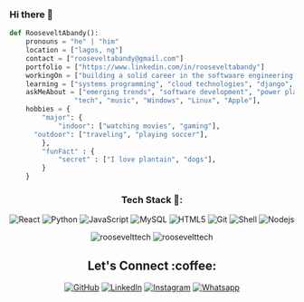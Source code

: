 ### Hi there 👋
<!--<p align="center"> <img src="#" /> </p>
<p align="center"> <img src="#" /> </p>-->


```python
def RooseveltAbandy():
    pronouns = "he" | "him"
    location = ["lagos, ng"]
    contact = ["rooseveltabandy@gmail.com"]
    portfolio = ["https://www.linkedin.com/in/rooseveltabandy"]
    workingOn = ["building a solid career in the softwaare engineering field here in my country..."]
    learning = ["systems programming", "cloud technologies", "django", "devOps"]
    askMeAbout = ["emerging trends", "software development", "power platform", "database", 
                "tech", "music", "Windows", "Linux", "Apple"],
    hobbies = {
        "major": {
            "indoor": ["watching movies", "gaming"],
      "outdoor": ["traveling", "playing soccer"],
        },
        "funFact" : {
            "secret" : ["I love plantain", "dogs"],
        }        
    }
```
<h3 align="center">Tech Stack 🍗:</h3>
<p align="center">
  <img alt="React" src="https://img.shields.io/badge/-React-ffb400?style=flat-square&logo=react&logoColor=white" />
  <img alt="Python" src="https://img.shields.io/badge/-Python-ffb400?style=flat-square&logo=python&logoColor=white" />
<!--   <img alt="PHP" src="https://img.shields.io/badge/-PHP-ffb400?style=flat-square&logo=php&logoColor=white" /> -->
  <img alt="JavaScript" src="https://img.shields.io/badge/-JavaScript-ffb400?style=flat-square&logo=javascript&logoColor=white" />
  <img alt="MySQL" src="https://img.shields.io/badge/-MySQL-ffb400?style=flat-square&logo=mysql&logoColor=white" />
  <img alt="HTML5" src="https://img.shields.io/badge/-HTML5-ffb400?style=flat-square&logo=html5&logoColor=white" />
  <img alt="Git" src="https://img.shields.io/badge/-Git-ffb400?style=flat-square&logo=git&logoColor=white" />
  <img alt="Shell" src="https://img.shields.io/badge/-Shell-ffb400?style=flat-square&logo=shell&logoColor=white" />
  <img alt="Nodejs" src="https://img.shields.io/badge/-Nodejs-ffb400?style=flat-square&logo=Node.js&logoColor=white" />
</p>


<!--START_SECTION:waka-->
<!--END_SECTION:waka-->
<p align="center" height='130px'> <img src="https://github-readme-stats.vercel.app/api?username=roosevelttech&count_private=true&show_icons=true&hide_title=true&include_all_commits=true&line_height=21&bg_color=0,ffb400,ffb400,F6C03D,F4DDA6&theme=graywhite" alt="roosevelttech"/> <img src="https://github-readme-stats.vercel.app/api/top-langs/?username=roosevelttech&layout=compact&show_icons=true&bg_color=0,EFE4CA,F4DDA6,F6C03D&theme=graywhite&hide_title=true&langs_count=10&hide=HTML,PHP,Ruby,CSS,SCSS" alt="roosevelttech"/> </p>

<h2 align="center">Let's Connect :coffee:</h2></a>
<p align="center">
	<a href="https://github.com/roosevelttech"><img src="https://img.icons8.com/bubbles/50/000000/github.png" alt="GitHub"/></a>
	<a href="https://www.linkedin.com/in/rooseveltabandy/"><img src="https://img.icons8.com/bubbles/50/000000/linkedin.png" alt="LinkedIn"/></a>
	<a href="https://www.instagram.com/docroosevelt"><img src="https://img.icons8.com/bubbles/50/000000/instagram.png" alt="Instagram"/></a>
  <a href="https://wa.me/2348168187776"><img src="https://img.icons8.com/bubbles/50/000000/whatsapp.png" alt="Whatsapp"/></a>
</p>
<!--<p align="center"> <img src="#" /> </p>-->
<!--
**RooseveltTech/RooseveltTech** is a ✨ _special_ ✨ repository because its `README.md` (this file) appears on your GitHub profile.

Here are some ideas to get you started:

- 🔭 I’m currently working on ...
- 🌱 I’m currently learning ...
- 👯 I’m looking to collaborate on ...
- 🤔 I’m looking for help with ...
- 💬 Ask me about ...
- 📫 How to reach me: ...
- 😄 Pronouns: ...
- ⚡ Fun fact: ...
-->
